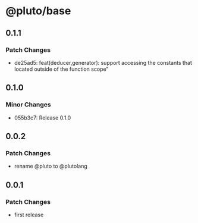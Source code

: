 # @pluto/base

## 0.1.1

### Patch Changes

- de25ad5: feat(deducer,generator): support accessing the constants that located outside of the function scope"

## 0.1.0

### Minor Changes

- 055b3c7: Release 0.1.0

## 0.0.2

### Patch Changes

- rename @pluto to @plutolang

## 0.0.1

### Patch Changes

- first release
